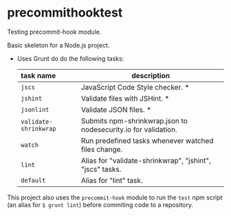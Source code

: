 # precommithooktest

Testing precommit-hook module.

Basic skeleton for a Node.js project.

- Uses Grunt do do the following tasks:

    | task name | description |
    |:----------|-------------|
    | `jscs` | JavaScript Code Style checker. * |
    | `jshint` | Validate files with JSHint. * |
    | `jsonlint` | Validate JSON files. * |
    | `validate-shrinkwrap` |  Submits npm-shrinkwrap.json to nodesecurity.io for validation. |
    | `watch` | Run predefined tasks whenever watched files change. |
    | `lint` | Alias for "validate-shrinkwrap", "jshint", "jscs" tasks. |
    | `default` | Alias for "lint" task. |

This project also uses the `precommit-hook` module to run the `test` npm script (an alias for `$ grunt lint`) before commiting code to a repository.

